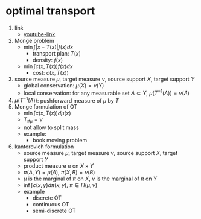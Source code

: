 # optimal transport

1. link
   * [youtube-link](https://youtube.com/playlist?list=PLJ6garKOlK2qKVhRm6UwvcQ46wK-ciHbl&si=MeJXJuGHf6xwQQmq)
2. Monge problem
   * $\min\int |x-T(x)|f(x) dx$
     * transport plan: $T(x)$
     * density: $f(x)$
   * $\min \int c(x,T(x))f(x) dx$
     * cost: $c(x,T(x))$
3. source measure $\mu$, target measure $\nu$, source support $X$, target support $Y$
   * global conservation: $\mu(X) = \nu(Y)$
   * local conservation: for any measurable set $A\subset Y$, $\mu(T^{-1}(A)) = \nu(A)$
4. $\mu(T^{-1}(A))$: pushforward measure of $\mu$ by $T$
5. Monge formulation of OT
   * $\min \int c(x,T(x))d\mu(x)$
   * $T_{\# \mu} = \nu$
   * not allow to split mass
   * example:
     * book moving problem
6. kantorovich formulation
   * source measure $\mu$, target measure $\nu$, source support $X$, target support $Y$
   * product measure $\pi$ on $X\times Y$
   * $\pi(A, Y) = \mu(A)$, $\pi(X, B) = \nu(B)$
   * $\mu$ is the marginal of $\pi$ on $X$, $\nu$ is the marginal of $\pi$ on $Y$
   * $\inf \int c(x,y)d\pi(x,y)$, $\pi \in \Pi(\mu,\nu)$
   * example
     * discrete OT
     * continuous OT
     * semi-discrete OT
